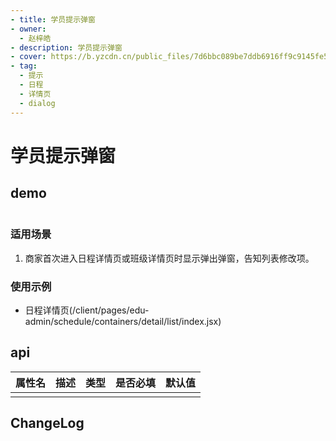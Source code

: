```yaml
---
- title: 学员提示弹窗
- owner:
  - 赵梓皓
- description: 学员提示弹窗
- cover: https://b.yzcdn.cn/public_files/7d6bbc089be7ddb6916ff9c9145fe5dc.png
- tag:
  - 提示
  - 日程
  - 详情页
  - dialog
---
```


# 学员提示弹窗
## demo
```jsx
```
### 适用场景
1. 商家首次进入日程详情页或班级详情页时显示弹出弹窗，告知列表修改项。

### 使用示例
* 日程详情页(/client/pages/edu-admin/schedule/containers/detail/list/index.jsx)

## api
| 属性名  | 描述                 | 类型                                                  | 是否必填 | 默认值               |
| ------ | ------------------- | ---------------------------------------------------- | ------- | ------------------- |
|        |                     |                                                      |         |                     |

## ChangeLog
